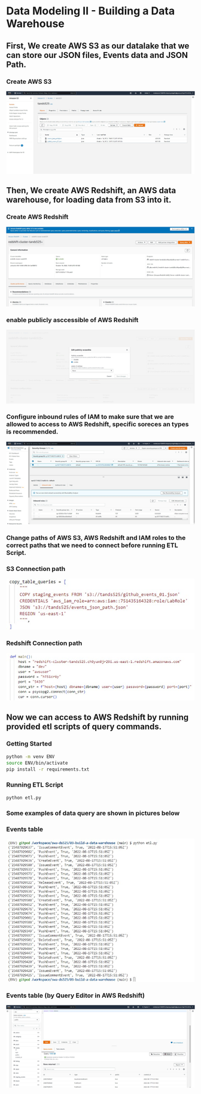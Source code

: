 # Data Modeling II - Building a Data Warehouse

## First, We create AWS S3 as our datalake that we can store our JSON files, Events data and JSON Path.
### Create AWS S3
![AWS S3](pictures/pic04.jpg)

## Then, We create AWS Redshift, an AWS data warehouse, for loading data from S3 into it.

### Create AWS Redshift
![AWS Redshift](pictures/pic01.jpg)

### enable publicly asccessible of AWS Redshift
![Modify publicly accessible setting](pictures/pic03.jpg)

### Configure inbound rules of IAM to make sure that we are allowed to access to AWS Redshift, specific soreces an types is recommended.
![IAM-Inbound rules](pictures/pic07.jpg)

### Change paths of AWS S3, AWS Redshift and IAM roles to the correct paths that we need to connect before running ETL Script.
### S3 Connection path
![S3 Connection path](pictures/pic10.jpg)
### Redshift Connection path
![Redshift Connection path](pictures/pic11.jpg)

## Now we can access to AWS Redshift by running provided etl scripts of query commands.

### Getting Started
```sh
python -m venv ENV
source ENV/bin/activate
pip install -r requirements.txt
```

### Running ETL Script
```sh
python etl.py
```

### Some examples of data query are shown in pictures below
### Events table
![Events table](pictures/pic08.jpg)
### Events table (by Query Editor in AWS Redshift)
![Events table (by Query Editor in AWS Redshift)](pictures/pic09.jpg)




